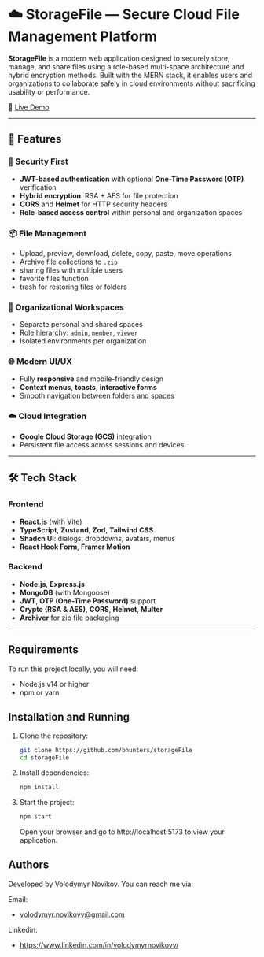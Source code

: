 # ☁️ StorageFile — Secure Cloud File Management Platform

**StorageFile** is a modern web application designed to securely store, manage, and share files using a role-based multi-space architecture and hybrid encryption methods. Built with the MERN stack, it enables users and organizations to collaborate safely in cloud environments without sacrificing usability or performance.

🔗 [Live Demo](https://bhunters.github.io/storageFile)

---

## 🚀 Features

### 🔐 Security First
- **JWT-based authentication** with optional **One-Time Password (OTP)** verification
- **Hybrid encryption**: RSA + AES for file protection
- **CORS** and **Helmet** for HTTP security headers
- **Role-based access control** within personal and organization spaces

### 📦 File Management
- Upload, preview, download, delete, copy, paste, move operations
- Archive file collections to `.zip`
- sharing files with multiple users
- favorite files function
- trash for restoring files or folders

### 🏢 Organizational Workspaces
- Separate personal and shared spaces
- Role hierarchy: `admin`, `member`, `viewer`
- Isolated environments per organization

### 🌐 Modern UI/UX
- Fully **responsive** and mobile-friendly design
- **Context menus**, **toasts**, **interactive forms**
- Smooth navigation between folders and spaces

### ☁️ Cloud Integration
- **Google Cloud Storage (GCS)** integration
- Persistent file access across sessions and devices

---

## 🛠️ Tech Stack

### Frontend
- **React.js** (with Vite)
- **TypeScript**, **Zustand**, **Zod**, **Tailwind CSS**
- **Shadcn UI**: dialogs, dropdowns, avatars, menus
- **React Hook Form**, **Framer Motion**

### Backend
- **Node.js**, **Express.js**
- **MongoDB** (with Mongoose)
- **JWT**, **OTP (One-Time Password)** support
- **Crypto (RSA & AES)**, **CORS**, **Helmet**, **Multer**
- **Archiver** for zip file packaging

---

## Requirements

To run this project locally, you will need:

- Node.js v14 or higher
- npm or yarn

## Installation and Running

1. Clone the repository:

   ```bash
   git clone https://github.com/bhunters/storageFile
   cd storageFile
   ```

2. Install dependencies:

   ```bash
   npm install
   ```

3. Start the project:

   ```bash
   npm start
   ```

   Open your browser and go to http://localhost:5173 to view your application.

## Authors

Developed by Volodymyr Novikov. You can reach me via:

Email:
- volodymyr.novikovv@gmail.com

Linkedin: 
- https://www.linkedin.com/in/volodymyrnovikovv/
